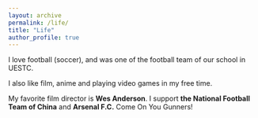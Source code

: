 ```yaml
---
layout: archive
permalink: /life/
title: "Life"
author_profile: true
---
```


I love football (soccer), and was one of the football team of our school in UESTC.

I also like film, anime and playing video games in my free time.

My favorite film director is **Wes Anderson**. I support **the National Football Team of China** and **Arsenal F.C.** Come On You Gunners!


